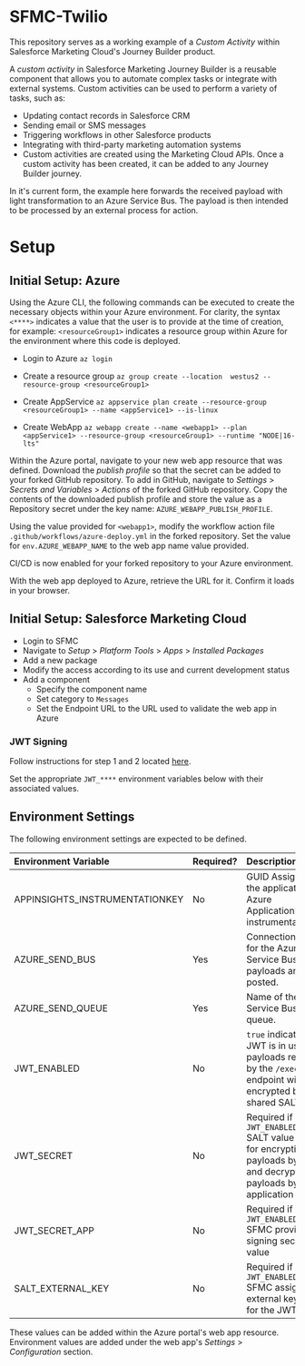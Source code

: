 # SFMC-Twilio
This repository serves as a working example of a *Custom Activity* within Salesforce Marketing Cloud's Journey Builder product.

A *custom activity* in Salesforce Marketing Journey Builder is a reusable component that allows you to automate complex tasks or integrate with external systems. Custom activities can be used to perform a variety of tasks, such as:

* Updating contact records in Salesforce CRM
* Sending email or SMS messages
* Triggering workflows in other Salesforce products
* Integrating with third-party marketing automation systems
* Custom activities are created using the Marketing Cloud APIs. Once a custom activity has been created, it can be added to any Journey Builder journey.

In it's current form, the example here forwards the received payload with light transformation to an Azure Service Bus. The payload is then intended to be processed by an external process for action.

# Setup
## Initial Setup: Azure
Using the Azure CLI, the following commands can be executed to create the necessary objects within your Azure environment. For clarity, the syntax `<****>` indicates a value that the user is to provide at the time of creation, for example: `<resourceGroup1>` indicates a resource group within Azure for the environment where this code is deployed.

* Login to Azure
```az login```

* Create a resource group
```az group create --location  westus2 --resource-group <resourceGroup1>```

* Create AppService
```az appservice plan create --resource-group <resourceGroup1> --name <appService1> --is-linux```

* Create WebApp
```az webapp create --name <webapp1> --plan <appService1> --resource-group <resourceGroup1> --runtime "NODE|16-lts"```

Within the Azure portal, navigate to your new web app resource that was defined. Download the *publish profile* so that the secret can be added to your forked GitHub repository. To add in GitHub, navigate to *Settings* > *Secrets and Variables* > *Actions* of the forked GitHub repository. Copy the contents of the downloaded publish profile and store the value as a Repository secret under the key name: `AZURE_WEBAPP_PUBLISH_PROFILE`.

Using the value provided for `<webapp1>`, modify the workflow action file `.github/workflows/azure-deploy.yml` in the forked repository. Set the value for `env.AZURE_WEBAPP_NAME` to the web app name value provided.

CI/CD is now enabled for your forked repository to your Azure environment.

With the web app deployed to Azure, retrieve the URL for it. Confirm it loads in your browser.

## Initial Setup: Salesforce Marketing Cloud
* Login to SFMC
* Navigate to *Setup* > *Platform Tools* > *Apps* > *Installed Packages*
* Add a new package
* Modify the access according to its use and current development status
* Add a component
  * Specify the component name
  * Set category to `Messages`
  * Set the Endpoint URL to the URL used to validate the web app in Azure

### JWT Signing
Follow instructions for step 1 and 2 located [here](https://zpugman.github.io/posts/securing-sfmc-with-jwt/).

Set the appropriate `JWT_****` environment variables below with their associated values.


## Environment Settings
The following environment settings are expected to be defined.

|Environment Variable |Required?  |Description   |
|:--------------------|:--------------------|:--------------------|
|APPINSIGHTS_INSTRUMENTATIONKEY|No|GUID Assigned to the application for Azure ApplicationInsights instrumentation.|
|AZURE_SEND_BUS|Yes|Connection string for the Azure Service Bus where payloads are posted.|
|AZURE_SEND_QUEUE|Yes|Name of the Azure Service Bus queue.|
|JWT_ENABLED|No|`true` indicates that JWT is in use and payloads received by the `/execute` endpoint will be encrypted by a shared SALT key|
|JWT_SECRET|No|Required if `JWT_ENABLED=true` <br>SALT value used for encrypting payloads by SFMC and decrypting payloads by this application|
|JWT_SECRET_APP|No|Required if `JWT_ENABLED=true` <br>SFMC provided signing secret value|
|SALT_EXTERNAL_KEY|No|Required if `JWT_ENABLED=true` <br>SFMC assigned external key value for the JWT SALT|

These values can be added within the Azure portal's web app resource. Environment values are added under the web app's *Settings* > *Configuration* section.